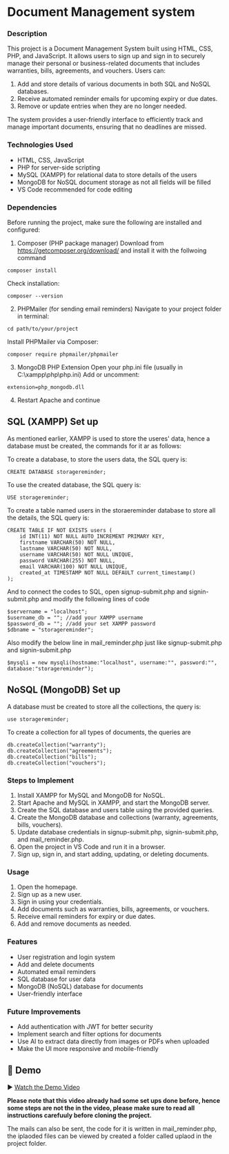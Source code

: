 # Document Management system

### Description

This project is a Document Management System built using HTML, CSS, PHP, and JavaScript. It allows users to sign up and sign in to securely manage their personal or business-related documents that includes warranties, bills, agreements, and vouchers. Users can:

1. Add and store details of various documents in both SQL and NoSQL databases.
2. Receive automated reminder emails for upcoming expiry or due dates.
3. Remove or update entries when they are no longer needed.
   
The system provides a user-friendly interface to efficiently track and manage important documents, ensuring that no deadlines are missed.

### Technologies Used

- HTML, CSS, JavaScript
- PHP for server-side scripting
- MySQL (XAMPP) for relational data to store details of the users
- MongoDB for NoSQL document storage as not all fields will be filled
- VS Code recommended for code editing

### Dependencies

Before running the project, make sure the following are installed and configured:

1. Composer (PHP package manager)
Download from https://getcomposer.org/download/ and install it with the follwoing command
```
composer install
```

Check installation:
```
composer --version
```

2. PHPMailer (for sending email reminders)
Navigate to your project folder in terminal:
```
cd path/to/your/project
```
Install PHPMailer via Composer:
```
composer require phpmailer/phpmailer
```

3. MongoDB PHP Extension
Open your php.ini file (usually in C:\xampp\php\php.ini)
Add or uncomment:
```
extension=php_mongodb.dll
```

4. Restart Apache and continue

## SQL (XAMPP) Set up

As mentioned earlier, XAMPP is used to store the useres' data, hence a database must be created, the commands for it ar as follows:

To create a database, to store the users data, the SQL query is:

```
CREATE DATABASE storagereminder;
```

To use the created database, the SQL query is:

```
USE storagereminder;
```

To create a table named users in the storaereminder database to store all the details, the SQL query is:

```
CREATE TABLE IF NOT EXISTS users (
    id INT(11) NOT NULL AUTO_INCREMENT PRIMARY KEY,
    firstname VARCHAR(50) NOT NULL,
    lastname VARCHAR(50) NOT NULL,
    username VARCHAR(50) NOT NULL UNIQUE,
    password VARCHAR(255) NOT NULL,
    email VARCHAR(100) NOT NULL UNIQUE,
    created_at TIMESTAMP NOT NULL DEFAULT current_timestamp()
);
```
And to connect the codes to SQL, open signup-submit.php and signin-submit.php and modify the following lines of code 

```
$servername = "localhost";
$username_db = ""; //add your XAMPP username
$password_db = ""; //add your set XAMPP password
$dbname = "storagereminder";
```

Also modify the below line in mail_reminder.php just like signup-submit.php and signin-submit.php

```
$mysqli = new mysqli(hostname:"localhost", username:"", password:"", database:"storagereminder");
```

## NoSQL (MongoDB) Set up

A database must be created to store all the collections, the query is:

```
use storagereminder;
```

To create a collection for all types of documents, the queries are 

```
db.createCollection("warranty");
db.createCollection("agreements");
db.createCollection("bills");
db.createCollection("vouchers");
```

### Steps to Implement

1. Install XAMPP for MySQL and MongoDB for NoSQL.
2. Start Apache and MySQL in XAMPP, and start the MongoDB server.
3. Create the SQL database and users table using the provided queries.
4. Create the MongoDB database and collections (warranty, agreements, bills, vouchers).
5. Update database credentials in signup-submit.php, signin-submit.php, and mail_reminder.php.
6. Open the project in VS Code and run it in a browser.
7. Sign up, sign in, and start adding, updating, or deleting documents.

### Usage

1. Open the homepage.
2. Sign up as a new user.
3. Sign in using your credentials.
4. Add documents such as warranties, bills, agreements, or vouchers.
5. Receive email reminders for expiry or due dates.
6. Add and remove documents as needed.

### Features

- User registration and login system
- Add and delete documents
- Automated email reminders
- SQL database for user data
- MongoDB (NoSQL) database for documents
- User-friendly interface

### Future Improvements

- Add authentication with JWT for better security
- Implement search and filter options for documents
- Use AI to extract data directly from images or PDFs when uploaded
- Make the UI more responsive and mobile-friendly

## 🎥 Demo

▶ [Watch the Demo Video](https://drive.google.com/file/d/1_vW9GMDY9Erroz9aaDS4m6AH5FpUFtuh/view?usp=sharing)

**Please note that this video already had some set ups done before, hence some steps are not the in the video, please make sure to read all instructions carefuuly before cloning the project.**

The mails can also be sent, the code for it is written in mail_reminder.php, the iplaoded files can be viewed by created a folder called uplaod in the project folder.
